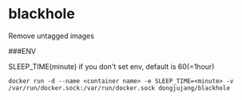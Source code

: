 # blackhole

Remove untagged images

###ENV

SLEEP_TIME(minute)
if you don't set env, default is 60(=1hour)

    docker run -d --name <container name> -e SLEEP_TIME=<minute> -v /var/run/docker.sock:/var/run/docker.sock dongjujang/blackhole
